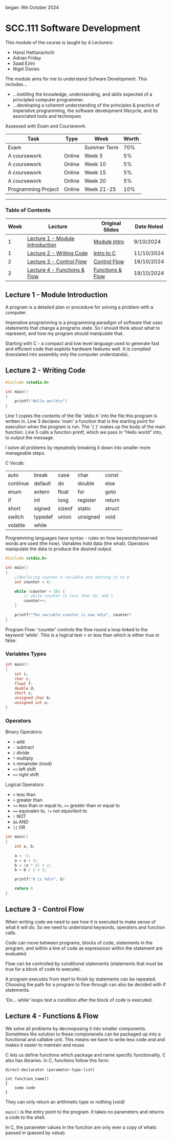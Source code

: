 began: 9th October 2024

# SCC.111 Software Development

This module of the course is taught by 4 Lecturers:

- Hansi Hettiarachchi
- Adrian Friday
- Saad Ezini
- Nigel Davies

The module aims for me to understand Sofware Development. This includes...

- ...instilling the knowledge, understanding, and skills expected of a principled computer programmer.
- ...developing a coherent understanding of the principles & practice of imperative programming, the software development lifecycle, and its associated tools and techniques

Assessed with Exam and Coursework:

| Task                | Type   | Week        | Worth |
| ------------------- | ------ | ----------- | ----- |
| Exam                |        | Summer Term | 70%   |
| A coursework        | Online | Week 5      | 5%    |
| A coursework        | Online | Week 10     | 5%    |
| A coursework        | Online | Week 15     | 5%    |
| A coursework        | Online | Week 20     | 5%    |
| Programming Project | Online | Week 21-25  | 10%   |

---

### Table of Contents

| Week | Lecture                                                             | Original Slides                                            | Date Noted |
| ---- | ------------------------------------------------------------------- | ---------------------------------------------------------- | ---------- |
| 1    | [Lecture 1 - Module Introduction](#lecture-1---module-introduction) | [Module Intro](/SCC.111.slides/a.introSlides.pdf)          | 9/10/2024  |
| 1    | [Lecture 2 - Writing Code](#lecture-2---writing-code)               | [Intro to C](/SCC.111.slides/b.introToC.pdf)               | 11/10/2024 |
| 2    | [Lecture 3 - Control Flow](#lecture-3---control-flow)               | [Control Flow](/SCC.111.slides/c.controlFlow.pdf)          | 16/10/2024 |
| 2    | [Lecture 4 - Functions & Flow](#lecture-4---functions-&-flow)       | [Functions & Flow](/SCC.111.slides/d.functionsAndFlow.pdf) | 19/10/2024 |

## Lecture 1 - Module Introduction

A program is a detailed plan or procedure for solving a problem with a computer.

Imperative programming is a programming paradigm of software that uses statements that change a programs state. So I should think about what to represent, and how my program should manipulate that.

Starting with C - a compact and low level language used to generate fast and efficient code that exploits hardware features well. It is complied (translated into assembly only the computer understands).

## Lecture 2 - Writing Code

```C
#include <studio.h>

int main()
{
    printf("Hello world\n")
}
```

Line 1 copies the contents of the file 'stdio.h' into the file this program is written in. Line 3 declares 'main' a function that is the starting point for execution when the program is run. The '{ }' makes up the body of the main function. Line 5 calls a function printf, which we pass in "Hello world" into, to output the message.

I solve all problems by repeatedly breaking it down into smaller more manageable steps.

C Vocab:

|          |         |        |          |        |
| -------- | ------- | ------ | -------- | ------ |
| auto     | break   | case   | char     | const  |
| continue | default | do     | double   | else   |
| enum     | extern  | float  | for      | goto   |
| if       | int     | long   | register | return |
| short    | signed  | sizeof | static   | struct |
| switch   | typedef | union  | unsigned | void   |
| volatile | while   |        |          |        |

Programming languages have syntax - rules on how keywords/reserved words are used (the how). Vairables hold data (the what). Operators manipulate the data to produce the desired output.

```C
#include <stdio.h>

int main()
{
    //Declaring counter a variable and setting it to 0
    int counter = 0;

    while (counter < 10) {
        // while counter is less than 10, add 1
        counter++;
    }

    printf("The variable counter is now %d\n", counter)
}
```

Program Flow: 'counter' controls the flow round a loop linked to the keyword 'while'. This is a logical test < or less than which is either true or false.

### Variables Types

```C
int main()
{
    int i;
    char c;
    float f;
    double d;
    short s;
    unsigned char b;
    unsigned int u;
}

```

### Operators

Binary Operators:

- `+` add
- `-` subtract
- `/` divide
- `*` multiply
- `%` remainder (mod)
- `<<` left shift
- `>>` right shift

Logical Operators:

- `<` less than
- `>` greater than
- `<=` less than or equal to, `>=` greater than or equal to
- `==` equivalen to, `!=` not equivilent to
- `!` NOT
- `&&` AND
- `||` OR

```C
int main()
{
    int a, b;

    a = -1;
    a = a + 3;
    b = (a * 5) + 2;
    b = b / 2 + 2;

    printf("b is %d\n", b)

    return 0
}
```

## Lecture 3 - Control Flow

When writing code we need to see how it is executed to make sense of what it will do. So we need to understand keywords, operators and function calls.

Code can move between programs, blocks of code, statements in the program, and within a line of code as expressiosn within the statement are evaluated.

Flow can be controlled by conditional statements (statements that must be true for a block of code to execute).

A program executes from start to finish by statements can be repeated. Choosing the path for a program to flow through can also be decided with if statements.

'Do... while' loops test a condition after the block of code is executed.

## Lecture 4 - Functions & Flow

We solve all problems by decmoposing it into smaller components. Sometimes the solution to these componenets can be packaged up into a functional and callable unit. This means we have to write less code and and makes it easier to maintain and reuse.

C lets us define functions which package and name specific functionality. C also has libraries. In C, functions follow this form:

```
direct-declarator (parameter-type-list)

int function_name()
{
    some code
}
```

They can only return an arithmetic type or nothing (void)

`main()` is the entry point to the program. It takes no parameters and returns a code to the shell.

In C, the parameter values in the function are only ever a copy of whats passed in (passed by value).
